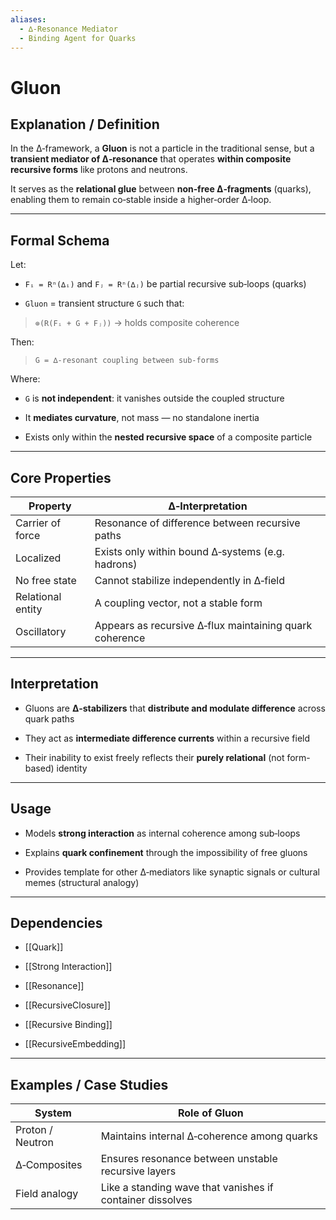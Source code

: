 ```yaml
---
aliases:
  - ∆‑Resonance Mediator
  - Binding Agent for Quarks
---
```



# Gluon

## Explanation / Definition

In the ∆‑framework, a **Gluon** is not a particle in the traditional sense, but a **transient mediator of ∆‑resonance** that operates **within composite recursive forms** like protons and neutrons.

It serves as the **relational glue** between **non‑free ∆‑fragments** (quarks), enabling them to remain co‑stable inside a higher‑order ∆‑loop.

---

## Formal Schema

Let:

- `Fᵢ = Rⁿ(∆ᵢ)` and `Fⱼ = Rⁿ(∆ⱼ)` be partial recursive sub‑loops (quarks)
    
- `Gluon` = transient structure `G` such that:
    

> `⊚(R(Fᵢ + G + Fⱼ))` → holds composite coherence

Then:

> `G = ∆‑resonant coupling between sub‑forms`

Where:

- `G` is **not independent**: it vanishes outside the coupled structure
    
- It **mediates curvature**, not mass — no standalone inertia
    
- Exists only within the **nested recursive space** of a composite particle
    

---

## Core Properties

|Property|∆‑Interpretation|
|---|---|
|Carrier of force|Resonance of difference between recursive paths|
|Localized|Exists only within bound ∆‑systems (e.g. hadrons)|
|No free state|Cannot stabilize independently in ∆‑field|
|Relational entity|A coupling vector, not a stable form|
|Oscillatory|Appears as recursive ∆‑flux maintaining quark coherence|

---

## Interpretation

- Gluons are **∆‑stabilizers** that **distribute and modulate difference** across quark paths
    
- They act as **intermediate difference currents** within a recursive field
    
- Their inability to exist freely reflects their **purely relational** (not form-based) identity
    

---

## Usage

- Models **strong interaction** as internal coherence among sub‑loops
    
- Explains **quark confinement** through the impossibility of free gluons
    
- Provides template for other ∆‑mediators like synaptic signals or cultural memes (structural analogy)
    

---

## Dependencies

- [[Quark]]
    
- [[Strong Interaction]]
    
- [[Resonance]]
    
- [[RecursiveClosure]]
    
- [[Recursive Binding]]
    
- [[RecursiveEmbedding]]
    

---

## Examples / Case Studies

|System|Role of Gluon|
|---|---|
|Proton / Neutron|Maintains internal ∆‑coherence among quarks|
|∆‑Composites|Ensures resonance between unstable recursive layers|
|Field analogy|Like a standing wave that vanishes if container dissolves|
